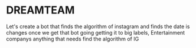 # DREAMTEAM
Let's create a bot that finds the algorithm of instagram and finds the date is changes once we get that bot going getting it to big labels, Entertainment companys anything that needs find the algorithm of IG 
